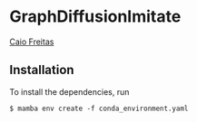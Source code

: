 # GraphDiffusionImitate

[Caio Freitas](https://caio-freitas.github.io/)

## Installation

To install the dependencies, run 
```
$ mamba env create -f conda_environment.yaml
```